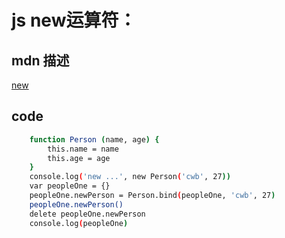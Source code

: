 # js new运算符：

## mdn 描述
  [new](https://developer.mozilla.org/zh-CN/docs/Web/JavaScript/Reference/Global_Objects/Function/bind#Description)

## code
```bash
    function Person (name, age) {
        this.name = name
        this.age = age
    }
    console.log('new ...', new Person('cwb', 27))
    var peopleOne = {}
    peopleOne.newPerson = Person.bind(peopleOne, 'cwb', 27)
    peopleOne.newPerson()
    delete peopleOne.newPerson
    console.log(peopleOne)
```
